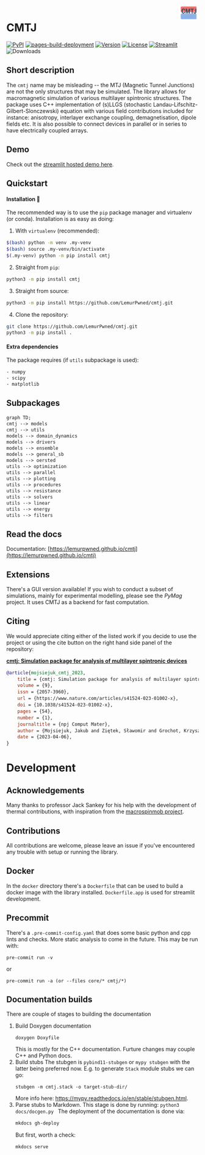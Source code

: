 <img style="float: right; max-width: 50px;" src="docs/assets/icon.svg">

# CMTJ

[![PyPI](https://github.com/LemurPwned/cmtj/actions/workflows/main.yml/badge.svg?branch=master)](https://github.com/LemurPwned/cmtj/actions/workflows/main.yml)
[![pages-build-deployment](https://github.com/LemurPwned/cmtj/actions/workflows/pages/pages-build-deployment/badge.svg?branch=gh-pages)](https://github.com/LemurPwned/cmtj/actions/workflows/pages/pages-build-deployment)
[![Version](https://img.shields.io/pypi/v/cmtj)](https://pypi.org/project/cmtj/)
[![License](https://img.shields.io/pypi/l/cmtj.svg)](https://github.com/LemurPwned/cmtj/blob/master/LICENSE)
[![Streamlit](https://static.streamlit.io/badges/streamlit_badge_black_white.svg)](http://cmtj-simulations.streamlit.app/)
![Downloads](https://img.shields.io/pypi/dm/cmtj.svg)

## Short description

The `cmtj` name may be misleading -- the MTJ (Magnetic Tunnel Junctions) are not the only structures that may be simulated.
The library allows for macromagnetic simulation of various multilayer spintronic structures. The package uses C++ implementation of (s)LLGS (stochastic Landau-Lifschitz-Gilbert-Slonczewski) equation with various field contributions included for instance: anisotropy, interlayer exchange coupling, demagnetisation, dipole fields etc.
It is also possible to connect devices in parallel or in series to have electrically coupled arrays.

## Demo

Check out the [streamlit hosted demo here](http://cmtj-simulations.streamlit.app/).

## Quickstart

#### Installation :rocket:

The recommended way is to use the `pip` package manager and virtualenv (or conda).
Installation is as easy as doing:

1. With `virtualenv` (recommended):

```bash
$(bash) python -m venv .my-venv
$(bash) source .my-venv/bin/activate
$(.my-venv) python -m pip install cmtj
```

2. Straight from `pip`:

```bash
python3 -m pip install cmtj
```

3. Straight from source:

```bash
python3 -m pip install https://github.com/LemurPwned/cmtj.git
```

4. Clone the repository:

```bash
git clone https://github.com/LemurPwned/cmtj.git
python3 -m pip install .
```

#### Extra dependencies

The package requires (if `utils` subpackage is used):

```
- numpy
- scipy
- matplotlib
```

## Subpackages
```mermaid
graph TD;
cmtj --> models
cmtj --> utils
models --> domain_dynamics
models --> drivers
models --> ensemble
models --> general_sb
models --> oersted
utils --> optimization
utils --> parallel
utils --> plotting
utils --> procedures
utils --> resistance
utils --> solvers
utils --> linear
utils --> energy
utils --> filters
```


## Read the docs

Documentation: [https://lemurpwned.github.io/cmtj](https://lemurpwned.github.io/cmtj)

## Extensions

There's a GUI version available! If you wish to conduct a subset of simulations, mainly for experimental modelling, please see the _PyMag_ project. It uses CMTJ as a backend for fast computation.

## Citing

We would appreciate citing either of the listed work if you decide to use the project or using the cite button on the right hand side panel of the repository:

[**cmtj: Simulation package for analysis of multilayer spintronic devices**](https://www.nature.com/articles/s41524-023-01002-x)

```bibtex
@article{mojsiejuk_cmtj_2023,
	title = {cmtj: Simulation package for analysis of multilayer spintronic devices},
	volume = {9},
	issn = {2057-3960},
	url = {https://www.nature.com/articles/s41524-023-01002-x},
	doi = {10.1038/s41524-023-01002-x},
	pages = {54},
	number = {1},
	journaltitle = {npj Comput Mater},
	author = {Mojsiejuk, Jakub and Ziętek, Sławomir and Grochot, Krzysztof and Skowroński, Witold and Stobiecki, Tomasz},
	date = {2023-04-06},
}
```

# Development

## Acknowledgements

Many thanks to professor Jack Sankey for his help with the development of thermal contributions, with inspiration from the [macrospinmob project](https://github.com/Spinmob/macrospinmob).

## Contributions

All contributions are welcome, please leave an issue if you've encountered any trouble with setup or running the library.

## Docker

In the `docker` directory there's a `Dockerfile` that can be used to build a docker image with the library installed.
`Dockerfile.app` is used for streamlit development.

## Precommit

There's a `.pre-commit-config.yaml` that does some basic python and cpp lints and checks. More static analysis to come in the future.
This may be run with:

```
pre-commit run -v
```

or

```
pre-commit run -a (or --files core/* cmtj/*)
```

## Documentation builds

There are couple of stages to building the documentation

1. Build Doxygen documentation
   ```
   doxygen Doxyfile
   ```
   This is mostly for the C++ documentation. Furture changes may couple C++ and Python docs.
2. Build stubs
   The stubgen is `pybind11-stubgen` or `mypy stubgen` with the latter being preferred now.
   E.g. to generate `Stack` module stubs we can go:
   ```
   stubgen -m cmtj.stack -o target-stub-dir/
   ```
   More info here: https://mypy.readthedocs.io/en/stable/stubgen.html.
3. Parse stubs to Markdown.
   This stage is done by running:
   `python3 docs/docgen.py `
   The deployment of the documentation is done via:
   ```bash
   mkdocs gh-deploy
   ```
   But first, worth a check:
   ```bash
   mkdocs serve
   ```
